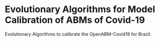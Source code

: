 # Evolutionary Algorithms for Model Calibration of ABMs of Covid-19
Evolutionary Algorithms to calibrate the OpenABM-Covid19 for Brazil.
